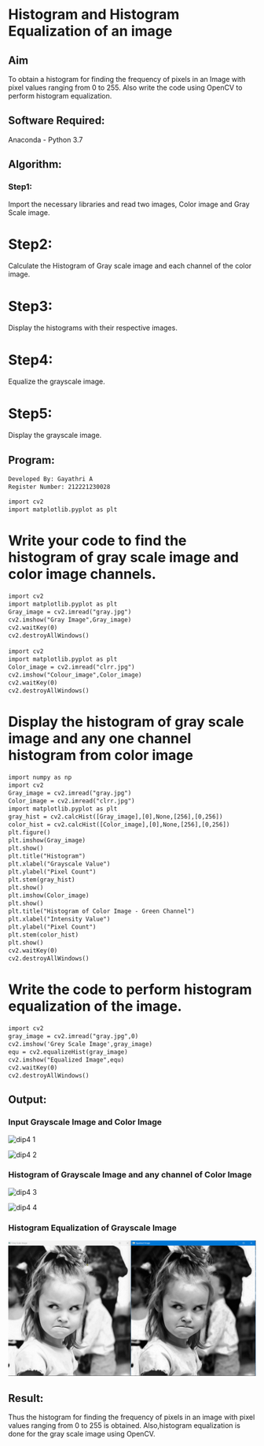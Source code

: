 # Histogram and Histogram Equalization of an image
## Aim
To obtain a histogram for finding the frequency of pixels in an Image with pixel values ranging from 0 to 255. Also write the code using OpenCV to perform histogram equalization.

## Software Required:
Anaconda - Python 3.7

## Algorithm:
### Step1:
Import the necessary libraries and read two images, Color image and Gray Scale image.

# Step2:
Calculate the Histogram of Gray scale image and each channel of the color image.

# Step3:
Display the histograms with their respective images.

# Step4:
Equalize the grayscale image.

# Step5:
Display the grayscale image.

## Program:
``` 
Developed By: Gayathri A
Register Number: 212221230028
```
```
import cv2
import matplotlib.pyplot as plt
```
# Write your code to find the histogram of gray scale image and color image channels.
```
import cv2
import matplotlib.pyplot as plt
Gray_image = cv2.imread("gray.jpg")
cv2.imshow("Gray Image",Gray_image)
cv2.waitKey(0)
cv2.destroyAllWindows()

import cv2
import matplotlib.pyplot as plt
Color_image = cv2.imread("clrr.jpg")
cv2.imshow("Colour_image",Color_image)
cv2.waitKey(0)
cv2.destroyAllWindows()
```



# Display the histogram of gray scale image and any one channel histogram from color image

```
import numpy as np
import cv2
Gray_image = cv2.imread("gray.jpg")
Color_image = cv2.imread("clrr.jpg")
import matplotlib.pyplot as plt
gray_hist = cv2.calcHist([Gray_image],[0],None,[256],[0,256])
color_hist = cv2.calcHist([Color_image],[0],None,[256],[0,256])
plt.figure()
plt.imshow(Gray_image)
plt.show()
plt.title("Histogram")
plt.xlabel("Grayscale Value")
plt.ylabel("Pixel Count")
plt.stem(gray_hist)
plt.show()
plt.imshow(Color_image)
plt.show()
plt.title("Histogram of Color Image - Green Channel")
plt.xlabel("Intensity Value")
plt.ylabel("Pixel Count")
plt.stem(color_hist)
plt.show()
cv2.waitKey(0)
cv2.destroyAllWindows()
```



# Write the code to perform histogram equalization of the image. 

```
import cv2
gray_image = cv2.imread("gray.jpg",0)
cv2.imshow('Grey Scale Image',gray_image)
equ = cv2.equalizeHist(gray_image)
cv2.imshow("Equalized Image",equ)
cv2.waitKey(0)
cv2.destroyAllWindows()
```
## Output:
### Input Grayscale Image and Color Image

![dip4 1](https://user-images.githubusercontent.com/94154854/230125834-07601aee-6f83-44e4-9ef1-2f18eca2ce69.png)


![dip4 2](https://user-images.githubusercontent.com/94154854/230125904-4ca5a851-ec42-4cc4-91bd-c213e33c302d.png)



### Histogram of Grayscale Image and any channel of Color Image

![dip4 3](https://user-images.githubusercontent.com/94154854/230126148-bf389f9c-40fa-47ca-9e54-7c3d2ae881b7.png)



![dip4 4](https://user-images.githubusercontent.com/94154854/230125984-5a564a3d-315d-4d10-aac8-b3defb57b6a7.png)



### Histogram Equalization of Grayscale Image

![output](dip4.5.png)



## Result: 
Thus the histogram for finding the frequency of pixels in an image with pixel values ranging from 0 to 255 is obtained. Also,histogram equalization is done for the gray scale image using OpenCV.
